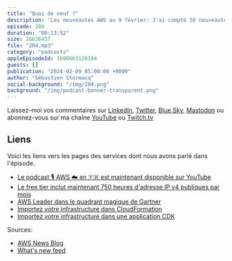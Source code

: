 ```yaml
---
title: "Quoi de neuf ?"
description: "Les nouveautés AWS au 9 février: J'ai compté 58 nouveautés depuis le 26 janvier. Cette semaine nous parlons du magic quadrant de Gartner, de deux nouveautés qui me semblent essentielles dans le monde de l'infrastructure as code et des adresses IPv4."
episode: 204
duration: "00:13:52"
size: 26636457
file: "204.mp3"
category: "podcasts"
appleEpisodeId: 1000663120194
guests: []
publication: "2024-02-09 05:00:00 +0000"
author: "Sébastien Stormacq"
social-background: "/img/204.png"
background: "/img/podcast-banner-transparent.png"
---
```


Laissez-moi vos commentaires sur [LinkedIn](https://www.linkedin.com/in/sebastienstormacq/), [Twitter](https://twitter.com/sebsto), [Blue Sky](https://bsky.app/profile/sebsto.bsky.social), [Mastodon](https://awscommunity.social/@sebsto) ou abonnez-vous sur ma chaîne [YouTube](https://www.youtube.com/sebsto) ou [Twitch.tv](https://www.twitch.tv/sebAWS)

## Liens

Voici les liens vers les pages des services dont nous avons parlé dans l'épisode.

- [Le podcast 🎙 AWS ☁️ en 🇫🇷 est maintenant disponible sur YouTube](https://www.youtube.com/watch?v=FoiENh1_kjU&list=PLZ_TUMnTqfu9lG7nh_3VHJ1iM2q9grWvd&pp=gAQBiAQB)
- [Le free tier inclut maintenant 750 heures d'adresse IP v4 publiques par mois](https://aws.amazon.com/about-aws/whats-new/2024/02/aws-free-tier-750-hours-free-public-ipv4-addresses/)
- [AWS Leader dans le quadrant magique de Gartner](https://aws.amazon.com/blogs/aws/read-the-2023-gartner-magic-quadrant-for-strategic-cloud-platform-services/)
- [Importez votre infrastructure dans CloudFormation](https://aws.amazon.com/blogs/devops/import-entire-applications-into-aws-cloudformation/)
- [Importez votre infrastructure dans une application CDK](https://aws.amazon.com/blogs/devops/announcing-cdk-migrate-a-single-command-to-migrate-to-the-aws-cdk/)

Sources: 

- [AWS News Blog](https://aws.amazon.com/blogs/aws/)
- [What's new feed](https://aws.amazon.com/about-aws/whats-new/2023/)
